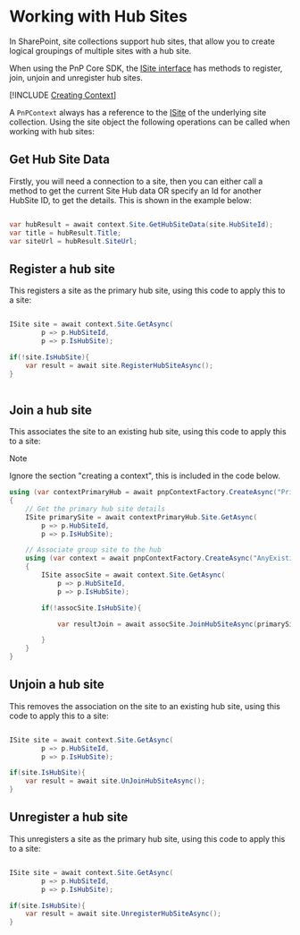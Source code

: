 # Working with Hub Sites

In SharePoint, site collections support hub sites, that allow you to create logical groupings of multiple sites with a hub site.

 When using the PnP Core SDK, the [ISite interface](https://pnp.github.io/pnpcore/api/PnP.Core.Model.SharePoint.ISite.html) has methods to register, join, unjoin and unregister hub sites.

[!INCLUDE [Creating Context](fragments/creating-context.md)]



A `PnPContext` always has a reference to the [ISite](https://pnp.github.io/pnpcore/api/PnP.Core.Model.SharePoint.ISite.html) of the underlying site collection. Using the site object the following operations can be called when working with hub sites:

## Get Hub Site Data

Firstly, you will need a connection to a site, then you can either call a method to get the current Site Hub data OR specify an Id for another HubSite ID, to get the details. This is shown in the example below:

```csharp

var hubResult = await context.Site.GetHubSiteData(site.HubSiteId);
var title = hubResult.Title;
var siteUrl = hubResult.SiteUrl;

```

## Register a hub site

This registers a site as the primary hub site, using this code to apply this to a site:

```csharp

ISite site = await context.Site.GetAsync(
        p => p.HubSiteId,
        p => p.IsHubSite);

if(!site.IsHubSite){
    var result = await site.RegisterHubSiteAsync();
}
    
```

## Join a hub site

This associates the site to an existing hub site, using this code to apply this to a site:

> [!Note]
> Ignore the section "creating a context", this is included in the code below.

```csharp
using (var contextPrimaryHub = await pnpContextFactory.CreateAsync("PrimaryHubSite"))
{
    // Get the primary hub site details
    ISite primarySite = await contextPrimaryHub.Site.GetAsync(
        p => p.HubSiteId,
        p => p.IsHubSite);

    // Associate group site to the hub
    using (var context = await pnpContextFactory.CreateAsync("AnyExistingSite"))
    {
        ISite assocSite = await context.Site.GetAsync(
            p => p.HubSiteId,
            p => p.IsHubSite);

        if(!assocSite.IsHubSite){

            var resultJoin = await assocSite.JoinHubSiteAsync(primarySite.HubSiteId);

        }
    }
}

```


## Unjoin a hub site

This removes the association on the site to an existing hub site, using this code to apply this to a site:

```csharp

ISite site = await context.Site.GetAsync(
        p => p.HubSiteId,
        p => p.IsHubSite);

if(site.IsHubSite){
    var result = await site.UnJoinHubSiteAsync();
}

```


## Unregister a hub site

This unregisters a site as the primary hub site, using this code to apply this to a site:

```csharp

ISite site = await context.Site.GetAsync(
        p => p.HubSiteId,
        p => p.IsHubSite);

if(site.IsHubSite){
    var result = await site.UnregisterHubSiteAsync();
}

```